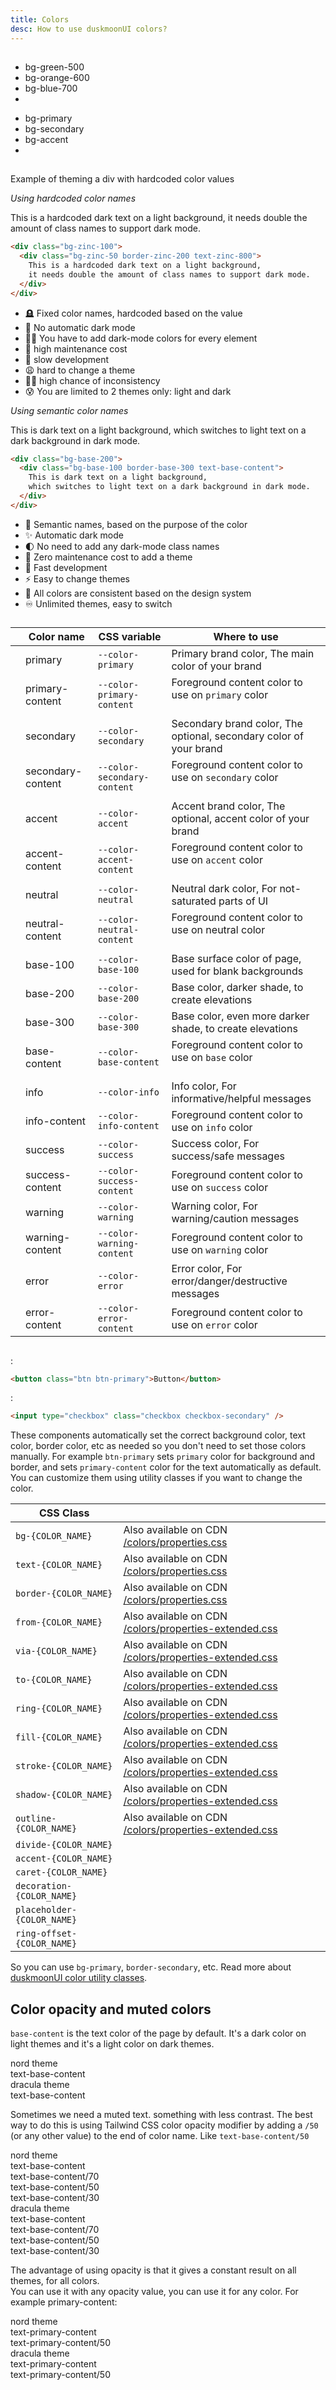 ```yaml
---
title: Colors
desc: How to use duskmoonUI colors?
---
```


<script>
  import Translate from "$components/Translate.svelte"
</script>

## <Translate text="Introduction" />

<Translate text="duskmoonUI is fully themeable and colorable," />
<Translate text="So instead of using constant color utility classes like:" />

- <span class="badge badge-xs bg-green-500"></span> bg-green-500
- <span class="badge badge-xs bg-orange-600"></span> bg-orange-600
- <span class="badge badge-xs bg-blue-700"></span> bg-blue-700
- <Translate text="etc." />

<Translate text="It's suggested to use semantic color utility classes like:" />

- <span class="badge badge-xs bg-primary"></span> bg-primary
- <span class="badge badge-xs bg-secondary"></span> bg-secondary
- <span class="badge badge-xs bg-accent"></span> bg-accent
- <Translate text="etc." />

<Translate text="Each color name contains CSS variables and each duskmoonUI theme applies color values to the utility classes when it is applied." />

## <Translate text="Benefits" />

<Translate text="Semantic color names make more sense because when we design interfaces, we don't just use any random color. We define a specific color palette with names like <code>primary</code>, <code>secondary</code>, etc. and we only use those specific colors in our interfaces." />
<Translate text="Also, using semantic color names makes theming easier. You wouldn't have to define dark-mode colors for every single element and you wouldn't be limited to only light/dark themes. you can have multiple themes available and each theme is just a few lines of CSS variables." />

Example of theming a div with hardcoded color values

<div class="lg:grid lg:grid-cols-2 gap-4">
<div>

*Using hardcoded color names*

<div class="p-10 bg-zinc-100 rounded-2xl">
  <div class="p-6 bg-zinc-50 border-2 border-zinc-200 text-zinc-800 rounded-lg [text-wrap:balance]">
    This is a hardcoded dark text on a light background,
    it needs double the amount of class names to support dark mode.
  </div>
</div>

```html
<div class="bg-zinc-100">
  <div class="bg-zinc-50 border-zinc-200 text-zinc-800">
    This is a hardcoded dark text on a light background,
    it needs double the amount of class names to support dark mode.
  </div>
</div>
```
- 🪦 Fixed color names, hardcoded based on the value
- 🚫 No automatic dark mode
- 😵‍💫 You have to add dark-mode colors for every element
- 💸 high maintenance cost
- 🐢 slow development
- 😩 hard to change a theme
- ⛓️‍💥 high chance of inconsistency
- 😰 You are limited to 2 themes only: light and dark


</div>
<div>

*Using semantic color names*

<div class="p-10 bg-base-200 rounded-2xl">
  <div class="p-6 bg-base-100 border-2 border-base-300 text-base-content rounded-lg [text-wrap:balance]">
    This is dark text on a light background,
    which switches to light text on a dark background in dark mode.
  </div>
</div>

```html
<div class="bg-base-200">
  <div class="bg-base-100 border-base-300 text-base-content">
    This is dark text on a light background,
    which switches to light text on a dark background in dark mode.
  </div>
</div>
```
- 🎯 Semantic names, based on the purpose of the color
- ✨ Automatic dark mode
- 🌓 No need to add any dark-mode class names
- 🤑 Zero maintenance cost to add a theme
- 🚀 Fast development
- ⚡️ Easy to change themes
- 📘 All colors are consistent based on the design system
- ♾️ Unlimited themes, easy to switch

</div>
</div>


## <Translate text="List of all duskmoonUI color names" />

<Translate text="You can use these color names in your theme or in utility classes." />

<div class="overflow-x-auto">
<div class="whitespace-nowrap">

|                                                  | Color name        | CSS variable                | Where to use                                                       |
|--------------------------------------------------|-------------------|-----------------------------|--------------------------------------------------------------------|
| <span class="badge bg-primary"></span>           | primary           | `--color-primary`           | Primary brand color, The main color of your brand                  |
| <span class="badge bg-primary-content"></span>   | primary-content   | `--color-primary-content`   | Foreground content color to use on `primary` color <br/><br/>      |
| <span class="badge bg-secondary"></span>         | secondary         | `--color-secondary`         | Secondary brand color, The optional, secondary color of your brand |
| <span class="badge bg-secondary-content"></span> | secondary-content | `--color-secondary-content` | Foreground content color to use on `secondary` color <br/><br/>    |
| <span class="badge bg-accent"></span>            | accent            | `--color-accent`            | Accent brand color, The optional, accent color of your brand       |
| <span class="badge bg-accent-content"></span>    | accent-content    | `--color-accent-content`    | Foreground content color to use on `accent` color <br/><br/>       |
| <span class="badge bg-neutral"></span>           | neutral           | `--color-neutral`           | Neutral dark color, For not-saturated parts of UI                  |
| <span class="badge bg-neutral-content"></span>   | neutral-content   | `--color-neutral-content`   | Foreground content color to use on neutral color <br/><br/>        |
| <span class="badge bg-base-100"></span>          | base-100          | `--color-base-100`          | Base surface color of page, used for blank backgrounds             |
| <span class="badge bg-base-200"></span>          | base-200          | `--color-base-200`          | Base color, darker shade, to create elevations                     |
| <span class="badge bg-base-300"></span>          | base-300          | `--color-base-300`          | Base color, even more darker shade, to create elevations           |
| <span class="badge bg-base-content"></span>      | base-content      | `--color-base-content`      | Foreground content color to use on `base` color <br/><br/>         |
| <span class="badge bg-info"></span>              | info              | `--color-info`              | Info color, For informative/helpful messages                       |
| <span class="badge bg-info-content"></span>      | info-content      | `--color-info-content`      | Foreground content color to use on `info` color                    |
| <span class="badge bg-success"></span>           | success           | `--color-success`           | Success color, For success/safe messages                           |
| <span class="badge bg-success-content"></span>   | success-content   | `--color-success-content`   | Foreground content color to use on `success` color                 |
| <span class="badge bg-warning"></span>           | warning           | `--color-warning`           | Warning color, For warning/caution messages                        |
| <span class="badge bg-warning-content"></span>   | warning-content   | `--color-warning-content`   | Foreground content color to use on `warning` color                 |
| <span class="badge bg-error"></span>             | error             | `--color-error`             | Error color, For error/danger/destructive messages                 |
| <span class="badge bg-error-content"></span>     | error-content     | `--color-error-content`     | Foreground content color to use on `error` color                   |

</div>
</div>

## <Translate text="How to use" />

<Translate text="Some duskmoonUI components come with modifier class names and that modifier class name will apply a color." />

<Translate text="For example" />:

```html
<button class="btn btn-primary">Button</button>
```

<Translate text="Or" />:

```html
<input type="checkbox" class="checkbox checkbox-secondary" />
```

These components automatically set the correct background color, text color, border color, etc as needed so you don't need to set those colors manually. For example `btn-primary` sets `primary` color for background and border, and sets `primary-content` color for the text automatically as default. You can customize them using utility classes if you want to change the color.

<Translate text="You can also use color names in utility classes just like Tailwind's original color names." />
<Translate text="These are utility classes that can be used with a color name:" />

| CSS Class                  |                                                                                                                                   |
|----------------------------|-----------------------------------------------------------------------------------------------------------------------------------|
| `bg-{COLOR_NAME}`          | Also available on CDN [/colors/properties.css](https://cdn.jsdelivr.net/npm/duskmoonui@5/colors/properties.css)                   |
| `text-{COLOR_NAME}`        | Also available on CDN [/colors/properties.css](https://cdn.jsdelivr.net/npm/duskmoonui@5/colors/properties.css)                   |
| `border-{COLOR_NAME}`      | Also available on CDN [/colors/properties.css](https://cdn.jsdelivr.net/npm/duskmoonui@5/colors/properties.css)                   |
| `from-{COLOR_NAME}`        | Also available on CDN [/colors/properties-extended.css](https://cdn.jsdelivr.net/npm/duskmoonui@5/colors/properties-extended.css) |
| `via-{COLOR_NAME}`         | Also available on CDN [/colors/properties-extended.css](https://cdn.jsdelivr.net/npm/duskmoonui@5/colors/properties-extended.css) |
| `to-{COLOR_NAME}`          | Also available on CDN [/colors/properties-extended.css](https://cdn.jsdelivr.net/npm/duskmoonui@5/colors/properties-extended.css) |
| `ring-{COLOR_NAME}`        | Also available on CDN [/colors/properties-extended.css](https://cdn.jsdelivr.net/npm/duskmoonui@5/colors/properties-extended.css) |
| `fill-{COLOR_NAME}`        | Also available on CDN [/colors/properties-extended.css](https://cdn.jsdelivr.net/npm/duskmoonui@5/colors/properties-extended.css) |
| `stroke-{COLOR_NAME}`      | Also available on CDN [/colors/properties-extended.css](https://cdn.jsdelivr.net/npm/duskmoonui@5/colors/properties-extended.css) |
| `shadow-{COLOR_NAME}`      | Also available on CDN [/colors/properties-extended.css](https://cdn.jsdelivr.net/npm/duskmoonui@5/colors/properties-extended.css) |
| `outline-{COLOR_NAME}`     | Also available on CDN [/colors/properties-extended.css](https://cdn.jsdelivr.net/npm/duskmoonui@5/colors/properties-extended.css) |
| `divide-{COLOR_NAME}`      |                                                                                                                                   |
| `accent-{COLOR_NAME}`      |                                                                                                                                   |
| `caret-{COLOR_NAME}`       |                                                                                                                                   |
| `decoration-{COLOR_NAME}`  |                                                                                                                                   |
| `placeholder-{COLOR_NAME}` |                                                                                                                                   |
| `ring-offset-{COLOR_NAME}` |                                                                                                                                   |


So you can use `bg-primary`, `border-secondary`, etc. Read more about [duskmoonUI color utility classes](/docs/utilities).

## Color opacity and muted colors

`base-content` is the text color of the page by default. It's a dark color on light themes and it's a light color on dark themes. 

<div class="grid md:grid-cols-2 gap-10">
  <div class="relative bg-base-100 p-10 border border-base-content/10 rounded-box" data-theme="nord">
    <div class="badge badge-xs absolute end-2 top-2">nord theme</div>
    <div class="text-base-content">text-base-content</div>
  </div>
  <div class="relative bg-base-100 p-10 border border-base-content/10 rounded-box" data-theme="dracula">
    <div class="badge badge-xs absolute end-2 top-2">dracula theme</div>
    <div class="text-base-content">text-base-content</div>
  </div>
</div>

Sometimes we need a muted text. something with less contrast. The best way to do this is using Tailwind CSS color opacity modifier by adding a `/50` (or any other value) to the end of color name. Like `text-base-content/50`

<div class="grid md:grid-cols-2 gap-10">
  <div class="relative bg-base-100 p-10 border border-base-content/10 rounded-box" data-theme="nord">
    <div class="badge badge-xs absolute end-2 top-2">nord theme</div>
    <div class="text-base-content">text-base-content</div>
    <div class="text-base-content/70">text-base-content/70</div>
    <div class="text-base-content/50">text-base-content/50</div>
    <div class="text-base-content/30">text-base-content/30</div>
  </div>
  <div class="relative bg-base-100 p-10 border border-base-content/10 rounded-box" data-theme="dracula">
    <div class="badge badge-xs absolute end-2 top-2">dracula theme</div>
    <div class="text-base-content">text-base-content</div>
    <div class="text-base-content/70">text-base-content/70</div>
    <div class="text-base-content/50">text-base-content/50</div>
    <div class="text-base-content/30">text-base-content/30</div>
  </div>
</div>

The advantage of using opacity is that it gives a constant result on all themes, for all colors.  
You can use it with any opacity value, you can use it for any color. For example primary-content:

<div class="grid md:grid-cols-2 gap-10">
  <div class="relative bg-primary p-10 border border-primary-content/10 rounded-box" data-theme="nord">
    <div class="badge badge-xs absolute end-2 top-2">nord theme</div>
    <div class="text-primary-content">text-primary-content</div>
    <div class="text-primary-content/50">text-primary-content/50</div>
  </div>
  <div class="relative bg-primary p-10 border border-primary-content/10 rounded-box" data-theme="dracula">
    <div class="badge badge-xs absolute end-2 top-2">dracula theme</div>
    <div class="text-primary-content">text-primary-content</div>
    <div class="text-primary-content/50">text-primary-content/50</div>
  </div>
</div>
